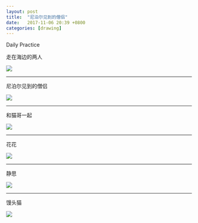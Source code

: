 ```yaml
---
layout: post
title:  "尼泊尔见到的僧侣"
date:   2017-11-06 20:39 +0800
categories: [drawing]
---
```


Daily Practice

走在海边的两人

![](https://wx2.sinaimg.cn/mw690/698f3196gy1fl8qsn780hj22e036ob2a.jpg)



---

尼泊尔见到的僧侣

![](https://wx2.sinaimg.cn/mw690/698f3196gy1fl8qsql4b9j22e036okjm.jpg)



---

和猫哥一起

![](https://wx4.sinaimg.cn/mw690/698f3196gy1fl8qpfw1a6j21kw1kwte9.jpg)

---

花花

![](https://wx1.sinaimg.cn/mw690/698f3196gy1fl8qpdppvtj21kw23wdqf.jpg)



---

静思

![](https://wx1.sinaimg.cn/mw690/698f3196gy1fl8qpf702gj21kw16ngpx.jpg)



---

馒头猫

![](https://wx3.sinaimg.cn/mw690/698f3196gy1fl8qpgrlu1j21kw16n49t.jpg)


